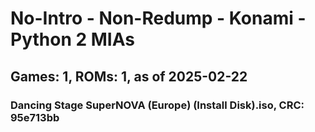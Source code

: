 # No-Intro - Non-Redump - Konami - Python 2 MIAs
## Games: 1, ROMs: 1, as of 2025-02-22

### Dancing Stage SuperNOVA (Europe) (Install Disk).iso, CRC: 95e713bb
